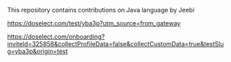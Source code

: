 This repository contains contributions on Java language by Jeebi

https://doselect.com/test/yba3p?utm_source=from_gateway

https://doselect.com/onboarding?inviteId=325858&collectProfileData=false&collectCustomData=true&testSlug=yba3p&origin=test
